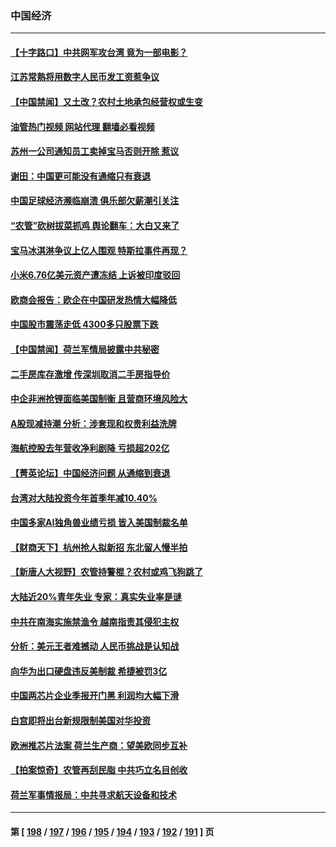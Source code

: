 ### 中国经济
---
#### [【十字路口】中共网军攻台湾 竟为一部电影？](../../pages/ncid283/n13979067.md?04230445) 
#### [江苏常熟将用数字人民币发工资惹争议](../../pages/ncid283/n13978976.md?04230445) 
#### [【中国禁闻】又土改？农村土地承包经营权或生变](../../pages/ncid283/n13978604.md?04230445) 
#### [油管热门视频 网站代理 翻墙必看视频](http://138.2.39.72:81/youtube.html?epic-marker?04230445)
#### [苏州一公司通知员工卖掉宝马否则开除 惹议](../../pages/ncid283/n13978919.md?04230445) 
#### [谢田：中国更可能没有通缩只有衰退](../../pages/ncid283/n13978892.md?04230445) 
#### [中国足球经济濒临崩溃 俱乐部欠薪潮引关注](../../pages/ncid283/n13978583.md?04230445) 
#### [“农管”砍树拔菜抓鸡 舆论翻车：大白又来了](../../pages/ncid283/n13976688.md?04230445) 
#### [宝马冰淇淋争议上亿人围观 特斯拉事件再现？](../../pages/ncid283/n13978425.md?04230445) 
#### [小米6.76亿美元资产遭冻结 上诉被印度驳回](../../pages/ncid283/n13978509.md?04230445) 
#### [欧商会报告：欧企在中国研发热情大幅降低](../../pages/ncid283/n13978472.md?04230445) 
#### [中国股市震荡走低 4300多只股票下跌](../../pages/ncid283/n13978305.md?04230445) 
#### [【中国禁闻】荷兰军情局披露中共秘密](../../pages/ncid283/n13977734.md?04230445) 
#### [二手房库存激增 传深圳取消二手房指导价](../../pages/ncid283/n13977982.md?04230445) 
#### [中企非洲抢锂面临美国制衡 且营商环境风险大](../../pages/ncid283/n13977971.md?04230445) 
#### [A股现减持潮 分析：涉套现和权贵利益洗牌](../../pages/ncid283/n13977934.md?04230445) 
#### [海航控股去年营收净利剧降 亏损超202亿](../../pages/ncid283/n13977742.md?04230445) 
#### [【菁英论坛】中国经济问题 从通缩到衰退](../../pages/ncid283/n13977685.md?04230445) 
#### [台湾对大陆投资今年首季年减10.40%](../../pages/ncid283/n13977700.md?04230445) 
#### [中国多家AI独角兽业绩亏损 皆入美国制裁名单](../../pages/ncid283/n13977702.md?04230445) 
#### [【财商天下】杭州抢人拟新招 东北留人慢半拍](../../pages/ncid283/n13977617.md?04230445) 
#### [【新唐人大视野】农管持警棍？农村或鸡飞狗跳了](../../pages/ncid283/n13977682.md?04230445) 
#### [大陆近20%青年失业 专家：真实失业率是谜](../../pages/ncid283/n13976701.md?04230445) 
#### [中共在南海实施禁渔令 越南指责其侵犯主权](../../pages/ncid283/n13977475.md?04230445) 
#### [分析：美元王者难撼动 人民币挑战是认知战](../../pages/ncid283/n13976125.md?04230445) 
#### [向华为出口硬盘违反美制裁 希捷被罚3亿](../../pages/ncid283/n13976812.md?04230445) 
#### [中国两芯片企业季报开门黑 利润均大幅下滑](../../pages/ncid283/n13976783.md?04230445) 
#### [白宫即将出台新规限制美国对华投资](../../pages/ncid283/n13976625.md?04230445) 
#### [欧洲推芯片法案 荷兰生产商：望美欧同步互补](../../pages/ncid283/n13976669.md?04230445) 
#### [【拍案惊奇】农管再刮民脂 中共巧立名目创收](../../pages/ncid283/n13976561.md?04230445) 
#### [荷兰军事情报局：中共寻求航天设备和技术](../../pages/ncid283/n13976629.md?04230445) 

---
#### 第 [ [198](./198.md?04230445) / [197](./197.md?04230445) / [196](./196.md?04230445) / [195](./195.md?04230445) / [194](./194.md?04230445) / [193](./193.md?04230445) / [192](./192.md?04230445) / [191](./191.md?04230445) ] 页
